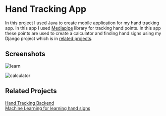 # Hand Tracking App

In this project I used Java to create mobile application for my hand tracking app. In this app I used [Mediapipe](https://google.github.io/mediapipe/) library for tracking hand points. 
In this app these points are used to create a calculator and finding hand signs using my Django project which is in [related projects](#related-projects).



## Screenshots

![learn](https://user-images.githubusercontent.com/57330864/175361278-88ba4863-fbc9-4e83-835b-5c523356e597.jpg)

![calculator](https://user-images.githubusercontent.com/57330864/175361364-f9904d29-74fc-4887-b7a1-b7807050cb90.jpg)

  
## Related Projects


[Hand Tracking Backend](https://github.com/emrecoskun705/hand_tracking_django)
<br />
[Machine Learning for learning hand signs](https://github.com/emrecoskun705/hand_tracking)

